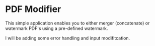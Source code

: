 # PDF Modifier

This simple application enables you to either merger (concatenate) or watermark PDF's using a pre-defined watermark.

I will be adding some error handling and input modifitcation.

